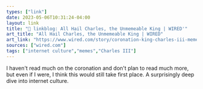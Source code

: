 ```yaml
---
types: ["link"]
date: 2023-05-06T10:31:24-04:00
layout: link
title: "🔗 linkblog: All Hail Charles, the Unmemeable King | WIRED'"
art_title: "All Hail Charles, the Unmemeable King | WIRED"
art_link: "https://www.wired.com/story/coronation-king-charles-iii-memes/"
sources: ["wired.com"]
tags: ["internet culture","memes","Charles III"]
---
```

I haven't read much on the coronation and don't plan to read much more, but even if I were, I think this would still take first place. A surprisingly deep dive into internet culture.  
 
